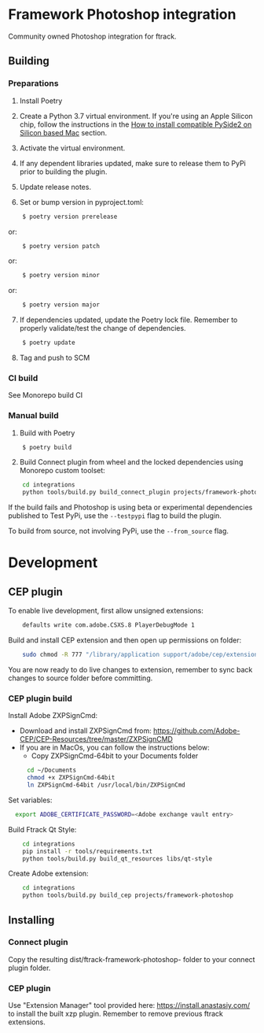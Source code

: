 # Framework Photoshop integration

Community owned Photoshop integration for ftrack.

## Building

### Preparations


1. Install Poetry

2. Create a Python 3.7 virtual environment. If you're using an Apple Silicon chip, follow the instructions in the [How to install compatible PySide2 on Silicon based Mac](../../README.md#how-to-install-compatible-pyside2-on-silicon-based-mac) section. 

3. Activate the virtual environment. 

4. If any dependent libraries updated, make sure to release them to PyPi prior to building the plugin.

5. Update release notes.

6. Set or bump version in pyproject.toml:

```bash
    $ poetry version prerelease
```
or:
```bash
    $ poetry version patch
```
or:
```bash
    $ poetry version minor
```
or:
```bash
    $ poetry version major
```

7. If dependencies updated, update the Poetry lock file. Remember to properly validate/test the change of dependencies.

```bash
    $ poetry update
```

8. Tag and push to SCM


### CI build

See Monorepo build CI


### Manual build

1. Build with Poetry

```bash
    $ poetry build
```

2. Build Connect plugin from wheel and the locked dependencies using Monorepo custom toolset:

```bash
    cd integrations
    python tools/build.py build_connect_plugin projects/framework-photoshop
```

If the build fails and Photoshop is using beta or experimental dependencies published to Test PyPi, use the `--testpypi` flag 
to build the plugin.

To build from source, not involving PyPi, use the `--from_source` flag.


# Development


## CEP plugin

To enable live development, first allow unsigned extensions:

```bash
    defaults write com.adobe.CSXS.8 PlayerDebugMode 1
```

Build and install CEP extension and then open up permissions on folder:

```bash
    sudo chmod -R 777 "/library/application support/adobe/cep/extensions/com.ftrack.framework.photoshop.panel"
```

You are now ready to do live changes to extension, remember to sync back changes to
source folder before committing.


### CEP plugin build

Install Adobe ZXPSignCmd:

- Download and install ZXPSignCmd from: https://github.com/Adobe-CEP/CEP-Resources/tree/master/ZXPSignCMD
- If you are in MacOs, you can follow the instructions below:
  - Copy ZXPSignCmd-64bit to your Documents folder
  ```bash
    cd ~/Documents
    chmod +x ZXPSignCmd-64bit
    ln ZXPSignCmd-64bit /usr/local/bin/ZXPSignCmd
  ```

Set variables:

```bash
  export ADOBE_CERTIFICATE_PASSWORD=<Adobe exchange vault entry>
```

Build Ftrack Qt Style:

```bash
    cd integrations
    pip install -r tools/requirements.txt
    python tools/build.py build_qt_resources libs/qt-style
```

Create Adobe extension:

```bash
    cd integrations 
    python tools/build.py build_cep projects/framework-photoshop
```

## Installing

### Connect plugin
Copy the resulting dist/ftrack-framework-photoshop-<version> folder to your connect plugin folder.

### CEP plugin

Use "Extension Manager" tool provided here: https://install.anastasiy.com/ to install 
the built xzp plugin. Remember to remove previous ftrack extensions.

